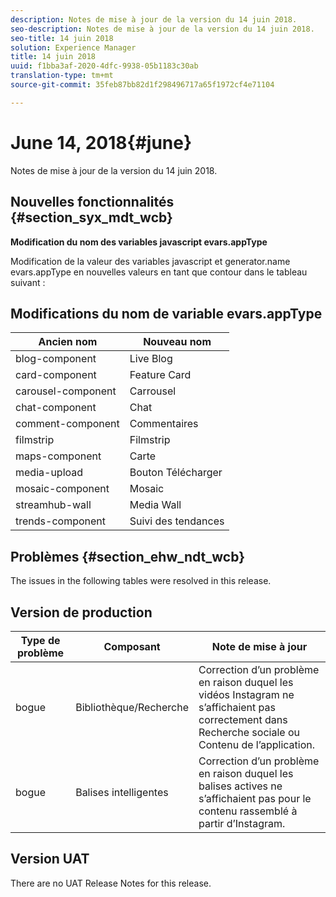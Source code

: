 ```yaml
---
description: Notes de mise à jour de la version du 14 juin 2018.
seo-description: Notes de mise à jour de la version du 14 juin 2018.
seo-title: 14 juin 2018
solution: Experience Manager
title: 14 juin 2018
uuid: f1bba3af-2020-4dfc-9938-05b1183c30ab
translation-type: tm+mt
source-git-commit: 35feb87bb82d1f298496717a65f1972cf4e71104

---
```



# June 14, 2018{#june}

Notes de mise à jour de la version du 14 juin 2018.

## Nouvelles fonctionnalités {#section_syx_mdt_wcb}

**Modification du nom des variables javascript evars.appType**

Modification de la valeur des variables javascript et generator.name evars.appType en nouvelles valeurs en tant que contour dans le tableau suivant :

## Modifications du nom de variable evars.appType

| Ancien nom | Nouveau nom |
|---|---|
| blog-component | Live Blog |
| card-component | Feature Card |
| carousel-component | Carrousel |
| chat-component | Chat |
| comment-component | Commentaires |
| filmstrip | Filmstrip |
| maps-component | Carte |
| media-upload | Bouton Télécharger |
| mosaic-component | Mosaic |
| streamhub-wall | Media Wall |
| trends-component | Suivi des tendances |

## Problèmes {#section_ehw_ndt_wcb}

The issues in the following tables were resolved in this release.

## Version de production

| **Type de problème** | **Composant** | **Note de mise à jour** |
|---|---|---|
| bogue | Bibliothèque/Recherche | Correction d’un problème en raison duquel les vidéos Instagram ne s’affichaient pas correctement dans Recherche sociale ou Contenu de l’application. |
| bogue | Balises intelligentes | Correction d’un problème en raison duquel les balises actives ne s’affichaient pas pour le contenu rassemblé à partir d’Instagram. |

## Version UAT

There are no UAT Release Notes for this release.
